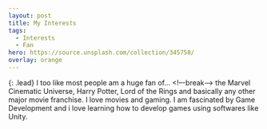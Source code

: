 ```yaml
---
layout: post
title: My Interests
tags:
  - Interests
  - Fan
hero: https://source.unsplash.com/collection/345758/
overlay: orange
---
```

{: .lead}
I too like most people am a huge fan of...
<!–-break-–>
the Marvel Cinematic Universe, Harry Potter, Lord of the Rings and basically any other major movie franchise. I love movies and gaming. I am fascinated by Game Development and i love learning how to develop games using softwares like Unity.
